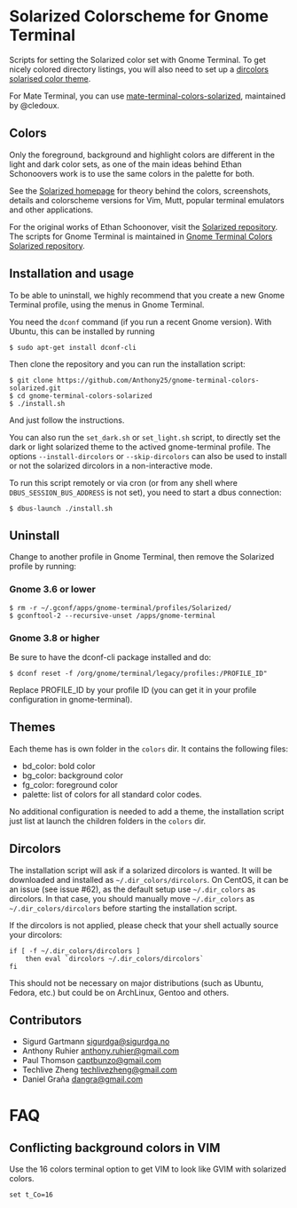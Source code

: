 Solarized Colorscheme for Gnome Terminal
========================================

Scripts for setting the Solarized color set with Gnome Terminal. To get nicely
colored directory listings, you will also need to set up a [dircolors solarised
color theme].

For Mate Terminal, you can use [mate-terminal-colors-solarized], maintained
by @cledoux.

Colors
------

Only the foreground, background and highlight colors are different in the light
and dark color sets, as one of the main ideas behind Ethan Schonoovers work is
to use the same colors in the palette for both.

See the [Solarized homepage] for theory behind the colors, screenshots, details
and colorscheme versions for Vim, Mutt, popular terminal emulators and other
applications.

For the original works of Ethan Schoonover, visit the [Solarized repository].
The scripts for Gnome Terminal is maintained in [Gnome Terminal Colors
Solarized repository].

Installation and usage
----------------------

To be able to uninstall, we highly recommend that you create a new Gnome
Terminal profile, using the menus in Gnome Terminal.

You need the `dconf` command (if you run a recent Gnome version). With Ubuntu,
this can be installed by running

    $ sudo apt-get install dconf-cli

Then clone the repository and you can run the installation script:

    $ git clone https://github.com/Anthony25/gnome-terminal-colors-solarized.git
    $ cd gnome-terminal-colors-solarized
    $ ./install.sh

And just follow the instructions.

You can also run the `set_dark.sh` or `set_light.sh` script, to directly set
the dark or light solarized theme to the actived gnome-terminal profile. The
options `--install-dircolors` or `--skip-dircolors` can also be used to install
or not the solarized dircolors in a non-interactive mode.

To run this script remotely or via cron (or from any shell where
`DBUS_SESSION_BUS_ADDRESS` is not set), you need to start a dbus connection:

    $ dbus-launch ./install.sh

Uninstall
---------

Change to another profile in Gnome Terminal, then remove the Solarized profile
by running:

### Gnome 3.6 or lower

    $ rm -r ~/.gconf/apps/gnome-terminal/profiles/Solarized/
    $ gconftool-2 --recursive-unset /apps/gnome-terminal

### Gnome 3.8 or higher

Be sure to have the dconf-cli package installed and do:

    $ dconf reset -f /org/gnome/terminal/legacy/profiles:/PROFILE_ID"

Replace PROFILE_ID by your profile ID (you can get it in your profile
configuration in gnome-terminal).

Themes
------

Each theme has is own folder in the `colors` dir. It contains the following
files:

  * bd_color: bold color
  * bg_color: background color
  * fg_color: foreground color
  * palette: list of colors for all standard color codes.

No additional configuration is needed to add a theme, the installation script
just list at launch the children folders in the `colors` dir.

Dircolors
---------

The installation script will ask if a solarized dircolors is wanted. It will be
downloaded and installed as `~/.dir_colors/dircolors`. On CentOS, it can be an
issue (see issue #62), as the default setup use `~/.dir_colors` as dircolors.
In that case, you should manually move `~/.dir_colors` as
`~/.dir_colors/dircolors` before starting the installation script.

If the dircolors is not applied, please check that your shell actually source
your dircolors:
```
if [ -f ~/.dir_colors/dircolors ]
    then eval `dircolors ~/.dir_colors/dircolors`
fi
```

This should not be necessary on major distributions (such as Ubuntu, Fedora,
etc.) but could be on ArchLinux, Gentoo and others.

Contributors
------------

* Sigurd Gartmann <sigurdga@sigurdga.no>
* Anthony Ruhier <anthony.ruhier@gmail.com>
* Paul Thomson <captbunzo@gmail.com>
* Techlive Zheng <techlivezheng@gmail.com>
* Daniel Graña <dangra@gmail.com>

FAQ
===

Conflicting background colors in VIM
------------------------------------

Use the 16 colors terminal option to get VIM to look like GVIM with solarized
colors.

    set t_Co=16


[mate-terminal-colors-solarized]: https://github.com/cledoux/mate-terminal-colors-solarized
[Solarized homepage]:   http://ethanschoonover.com/solarized
[Solarized repository]: https://github.com/altercation/solarized
[Gnome Terminal Colors Solarized repository]: https://github.com/sigurdga/gnome-terminal-colors-solarized
[dircolors solarised color theme]: https://github.com/seebi/dircolors-solarized
